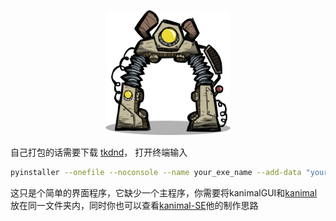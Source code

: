 <!-- markdownlint-disable MD033 MD041 -->
<p align="center">
  <a><img src="https://github.com/ChiYuKe/ONI-Kanimal_GUI/blob/main/Assets/hqbase.png" width="200" height="200" alt="ONI"></a>
</p>
  
<!-- markdownlint-disable-next-line MD036 -->


  
  自己打包的话需要下载 [tkdnd](https://sourceforge.net/projects/tkdnd/files/Windows%20Binaries/TkDND%202.8/tkdnd2.8-win32-x86_64.tar.gz/download)，
  打开终端输入
   ```bash
   pyinstaller --onefile --noconsole --name your_exe_name --add-data "your_tkdnd_path" --icon=your_ico.ico your_python_file.py
   ```

这只是个简单的界面程序，它缺少一个主程序，你需要将kanimalGUI和[kanimal](https://github.com/skairunner/kanimal-SE/releases/tag/1.3.26)放在同一文件夹内，同时你也可以查看[kanimal-SE](https://github.com/skairunner/kanimal-SE)他的制作思路

